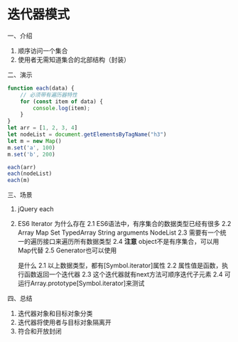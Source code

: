 # 迭代器模式

一、介绍

1. 顺序访问一个集合
2. 使用者无需知道集合的北部结构（封装）

二、演示

```js
function each(data) {
    // 必须带有遍历器特性
    for (const item of data) {
        console.log(item);
    }
}
let arr = [1, 2, 3, 4]
let nodeList = document.getElementsByTagName("h3")
let m = new Map()
m.set('a', 100)
m.set('b', 200)

each(arr)
each(nodeList)
each(m)
```

三、场景

1. jQuery each
2. ES6 Iterator
    为什么存在
    2.1 ES6语法中，有序集合的数据类型已经有很多
    2.2 Array Map Set TypedArray String arguments NodeList
    2.3 需要有一个统一的遍历接口来遍历所有数据类型
    2.4 **注意** object不是有序集合，可以用Map代替
    2.5 Generator也可以使用

    是什么
    2.1 以上数据类型，都有[Symbol.iterator]属性
    2.2 属性值是函数，执行函数返回一个迭代器
    2.3 这个迭代器就有next方法可顺序迭代子元素
    2.4 可运行Array.prototype[Symbol.iterator]来测试

四、总结

1. 迭代器对象和目标对象分类
2. 迭代器将使用者与目标对象隔离开
3. 符合和开放封闭

